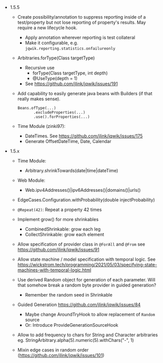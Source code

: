 - 1.5.5

    - Create possibility/annotation to suppress reporting inside of a
      test/property but not lose reporting of property's results. May require a
      new lifecycle hook.
        - Apply annotation wherever reporting is test collateral
        - Make it configurable, e.g. `jqwik.reporting.statistics.onfailureonly`

    - Arbitraries.forType(Class<T> targetType)
        - Recursive use
          - forType(Class<T> targetType, int depth)
          - @UseType(depth = 1)
        - See https://github.com/jlink/jqwik/issues/191

    - Add capability to easily generate java beans with Builders 
      (if that really makes sense).
      ```
      Beans.ofType(...)
             .excludeProperties(...)
             .use().forProperties(...)
      ```
      
    - Time Module (zinki97):
        - DateTimes. See https://github.com/jlink/jqwik/issues/175
        - Generate OffsetDateTime, Date, Calendar


- 1.5.x

    - Time Module:
        - <timebased>Arbitrary.shrinkTowards(date|time|dateTime)
        
    - Web Module:
        - Web.ipv4Addresses()|ipv6Addresses()|domains()|urls()

    - EdgeCases.Configuration.withProbability(double injectProbability)

    - `@Repeat(42)`: Repeat a property 42 times

    - Implement grow() for more shrinkables
        - CombinedShrinkable: grow each leg
        - CollectShrinkable: grow each element

    - Allow specification of provider class in `@ForAll` and `@From`
      see https://github.com/jlink/jqwik/issues/91

    - Allow state machine / model specification with temporal logic.
      See https://wickstrom.tech/programming/2021/05/03/specifying-state-machines-with-temporal-logic.html

    - Use derived Random object for generation of each parameter. Will that
      somehow break a random byte provider in guided generation?
        - Remember the random seed in Shrinkable

    - Guided Generation
      https://github.com/jlink/jqwik/issues/84
        - Maybe change AroundTryHook to allow replacement of `Random` source
        - Or: Introduce ProvideGenerationSourceHook

    - Allow to add frequency to chars for String and Character arbitraries eg.
      StringArbitrary.alpha(5).numeric(5).withChars("-", 1)

    - Mixin edge cases in random
      order (https://github.com/jlink/jqwik/issues/101)
    

